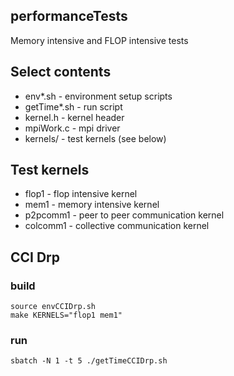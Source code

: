 ## performanceTests
Memory intensive and FLOP intensive tests

## Select contents
- env*.sh - environment setup scripts
- getTime*.sh - run script
- kernel.h - kernel header
- mpiWork.c - mpi driver
- kernels/ - test kernels (see below)

## Test kernels
- flop1 - flop intensive kernel
- mem1 - memory intensive kernel
- p2pcomm1 - peer to peer communication kernel
- colcomm1 - collective communication kernel

## CCI Drp

### build

    source envCCIDrp.sh
    make KERNELS="flop1 mem1"

### run

    sbatch -N 1 -t 5 ./getTimeCCIDrp.sh
